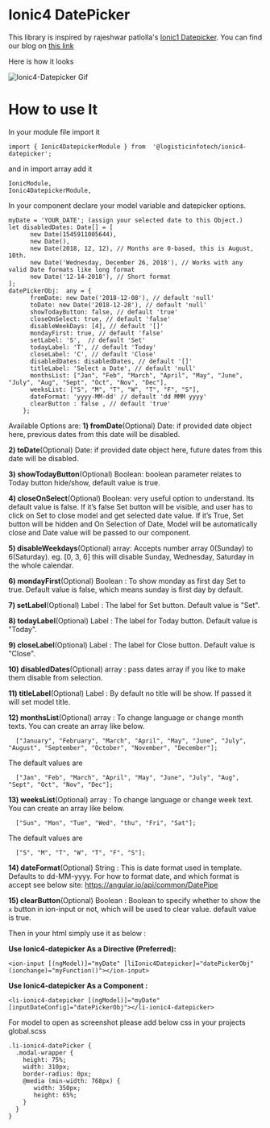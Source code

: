 
# Ionic4 DatePicker

This library is inspired by rajeshwar patlolla's [Ionic1 Datepicker](https://github.com/rajeshwarpatlolla/ionic-datepicker).
You can find our blog on [this link](https://www.logisticinfotech.com/blog/ionic4-datepicker-component)

Here is how it looks

![Ionic4-Datepicker Gif](https://www.logisticinfotech.com/wp-content/uploads/2018/12/ionic4-datepicker.gif)

# How to use It

In your module file import it
```
import { Ionic4DatepickerModule } from  '@logisticinfotech/ionic4-datepicker';
```
and in import array add it
```
IonicModule,
Ionic4DatepickerModule,
```
In your component declare your model variable and datepicker options.
```
myDate = 'YOUR_DATE'; (assign your selected date to this Object.)
let disabledDates: Date[] = [
      new Date(1545911005644),
      new Date(),
      new Date(2018, 12, 12), // Months are 0-based, this is August, 10th.
      new Date('Wednesday, December 26, 2018'), // Works with any valid Date formats like long format
      new Date('12-14-2018'), // Short format
];
datePickerObj:  any = {
      fromDate: new Date('2018-12-08'), // default 'null'
      toDate: new Date('2018-12-28'), // default 'null'
      showTodayButton: false, // default 'true'
      closeOnSelect: true, // default 'false'
      disableWeekDays: [4], // default '[]'
      mondayFirst: true, // default 'false'
      setLabel: 'S',  // default 'Set'
      todayLabel: 'T', // default 'Today'
      closeLabel: 'C', // default 'Close'
      disabledDates: disabledDates, // default '[]'
      titleLabel: 'Select a Date', // default 'null'
      monthsList: ["Jan", "Feb", "March", "April", "May", "June", "July", "Aug", "Sept", "Oct", "Nov", "Dec"],
      weeksList: ["S", "M", "T", "W", "T", "F", "S"],
      dateFormat: 'yyyy-MM-dd' // default 'dd MMM yyyy'
      clearButton : false , // default 'true'
    };
```

Available Options are:
**1) fromDate**(Optional) Date: if provided date object here, previous dates from this date will be disabled.

**2) toDate**(Optional) Date: if provided date object here, future dates from this date will be disabled.

**3) showTodayButton**(Optional) Boolean: boolean parameter relates to Today button hide/show, default value is true.

**4) closeOnSelect**(Optional) Boolean: very useful option to understand. Its default value is false. If it’s false Set button will be visible, and user has to click on Set to close model and get selected date value. If it’s True, Set button will be hidden and On Selection of Date, Model will be automatically close and Date value will be passed to our component.

**5) disableWeekdays**(Optional) array: Accepts number array 0(Sunday) to 6(Saturday).
eg. [0, 3, 6] this will disable Sunday, Wednesday, Saturday in the whole calendar.

**6) mondayFirst**(Optional) Boolean : To show monday as first day Set to true. Default value is false, which means sunday is first day by default.

**7) setLabel**(Optional) Label : The label for Set button. Default value is "Set".

**8) todayLabel**(Optional) Label : The label for Today button. Default value is "Today".

**9) closeLabel**(Optional) Label : The label for Close button. Default value is "Close".

**10) disabledDates**(Optional) array : pass dates array if you like to make them disable from selection.

**11) titleLabel**(Optional) Label : By default no title will be show. If passed it will set model title.

**12) monthsList**(Optional) array : To change language or change month texts. You can create an array like below.
```
  ["January", "February", "March", "April", "May", "June", "July", "August", "September", "October", "November", "December"];
```
The default values are
```
  ["Jan", "Feb", "March", "April", "May", "June", "July", "Aug", "Sept", "Oct", "Nov", "Dec"];
```

**13) weeksList**(Optional) array : To change language or change week text. You can create an array like below.
```
  ["Sun", "Mon", "Tue", "Wed", "thu", "Fri", "Sat"];
```
The default values are
```
  ["S", "M", "T", "W", "T", "F", "S"];
```

**14) dateFormat**(Optional) String : This is date format used in template. Defaults to dd-MM-yyyy.
For how to format date, and which format is accept see below site:
 https://angular.io/api/common/DatePipe

**15) clearButton**(Optional) Boolean : Boolean to specify whether to show the `x` button in ion-input or not, which will be used to clear value. default value is true.


Then in your html simply use it as below :

**Use Ionic4-datepicker As a Directive (Preferred):**
```
<ion-input [(ngModel)]="myDate" [liIonic4Datepicker]="datePickerObj" (ionchange)="myFunction()"></ion-input>
```

**Use Ionic4-datepicker As a Component :**
```
<li-ionic4-datepicker [(ngModel)]="myDate"
[inputDateConfig]="datePickerObj"></li-ionic4-datepicker>
```

For model to open as screenshot please add below css in your projects global.scss
```
.li-ionic4-datePicker {
  .modal-wrapper {
    height: 75%;
    width: 310px;
    border-radius: 0px;
    @media (min-width: 768px) {
       width: 350px;
       height: 65%;
    }
  }
}
```

